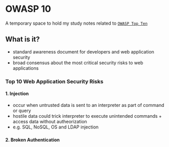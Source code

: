 # OWASP 10

A temporary space to hold my study notes related to [`OWASP Top Ten`](https://owasp.org/www-project-top-ten/)

## What is it?
- standard awareness document for developers and web application security
- broad consensus about the most critical security risks to web applications

### Top 10 Web Application Security Risks

#### 1. Injection
- occur when untrusted data is sent to an interpreter as part of command or query
- hostile data could trick interpreter to execute unintended commands + access data without autheorization
- e.g. SQL, NoSQL, OS and LDAP injection

##### 

#### 2. Broken Authentication

